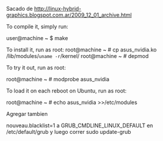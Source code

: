 Sacado de http://linux-hybrid-graphics.blogspot.com.ar/2009_12_01_archive.html

To compile it, simply run:

user@machine ~ $ make

To install it, run as root:
root@machine ~ # cp asus_nvidia.ko /lib/modules/`uname -r`/kernel/
root@machine ~ # depmod

To try it out, run as root:

root@machine ~ # modprobe asus_nvidia

To load it on each reboot on Ubuntu, run as root:

root@machine ~ # echo asus_nvidia >>/etc/modules

Agregar tambien 

nouveau.blacklist=1 a GRUB_CMDLINE_LINUX_DEFAULT en /etc/default/grub
y luego correr sudo update-grub
